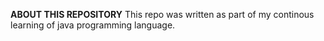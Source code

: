 **ABOUT THIS REPOSITORY**
    This repo was written as part of my continous learning of java programming language.
    
